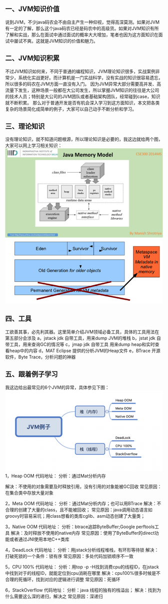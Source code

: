 
## 一、JVM知识价值

说到JVM，不少java码农会不由自主产生一种仰视，觉得高深莫测。如果对JVM有一定的了解，那么这个java码农已经是码农中的高级货。如果对JVM知识有所了解和实战，那么在面试中通过面试的概率大大增加，笔者也因为这方面知识在面试中屡试不爽。这就是JVM知识的价值和魅力。


## 二、JVM知识积累

不过JVM知识如何来，不同于普通的编程知识，JVM理论知识很多，实战案例非常少，系统化实战更好。而计算机是一门实战科学，没有实战的知识很容易遗忘，所以很多的码农在JVM方面一直没有入门。
因为JVM异常大部分需要高并发、高流量下发生，这种场景一般都在大公司发生，所以掌握JVM知识的往往是大公司的技术人员；特别是大公司的JVM团队或者基础架构团队，经常碰到case，知识就不断积累。
那么对于普通开发是否有机会深入学习到这方面知识，本文把各类复杂的场景简化成简单的例子，大家可以自己动手不断分析和学习。

## 三、理论知识
没有理论知识，就不知道问题根源，所以理论知识是必要的，我这边就给两个图，大家可以网上学习相关知识：
![image](https://github.com/sesamegu/doc/blob/master/tmp/JMM.png?raw=true)
![image](https://github.com/sesamegu/doc/blob/master/tmp/J8.png?raw=true)

## 四、工具
工欲善其事，必先利其器。这里简单介绍JVM领域必备工具，具体的工具用法在第五部分会涉及
a，jstack   jdk 自带工具，用来dump JVM的堆栈
b，jstat jdk 自带工具，用来查询GC的情况等
c，jmap jdk 自带工具  用来dump heap和实时查看heap中的内容
d，MAT  Eclipse 提供的分析JVM的Heap文件
e，BTrace 开源软件，Byte Trace，分析问题的神器


## 五、跟着例子学习
我这边给出最常见的6个JVM的异常，具体参见下图：
![image](https://github.com/sesamegu/doc/blob/master/tmp/企业微信截图_fbf7b5e0-ca49-41df-92a7-775ce765878a.png?raw=true)
1，Heap OOM
代码地址：
分析：通过Mat分析内存

解决：不使用的对象需要及时释放引用，没有引用的对象能被GC回收
常见原因：在集合类中存放大量对象

2，Meta OOM
代码地址：
分析：通过Mat分析内存；也可以用BTrace
解决：不合理的创建了大量的class，且不能被回收；
常见原因：java调用动态语言如groovy时容易采坑；用class想看的类库cglib、asm动态创建了大量类；

3，Native OOM
代码地址：
分析：btrace追踪ByteBuffer;Google perftools工具 
解决：及时释放不使用的native内存
常见原因：使用了ByteBuffer的direct功能或者通过JNI使用本地C++类库

4，DeadLock
代码地址：
分析：用jstack分析线程堆栈，有环形等待锁
解决：打破死锁的一个条件：锁有序
常见原因：多处代码加锁顺序不一致

5，CPU 100%
代码地址：
分析：用top -p -H找到消费cpu的线程ID，在jstack中找到对于的线程ID，就能定位到cpu消耗在哪里
解决：cpu100%很多时候是不合理的死循环，找到对应的逻辑进行调整
常见原因：死循环

6，StackOverflow
代码地址：
分析：java 线程的独有的栈溢出；
解决：找到为什么需要这么深的递归，解决之
常见原因：深递归
